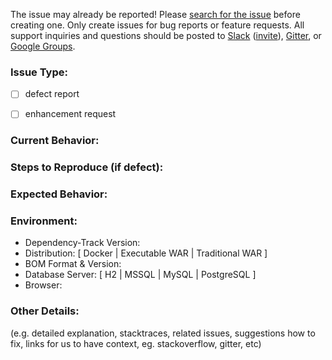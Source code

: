 The issue may already be reported! Please [search for the issue](../) before creating one. Only create issues for bug reports or feature requests. All support inquiries and questions should be posted to [Slack](https://owasp.slack.com/messages/proj-dependency-track) ([invite](https://owasp.herokuapp.com/)), [Gitter](https://gitter.im/dependency-track/Lobby), or [Google Groups](https://groups.google.com/forum/#!forum/dependency-track).


### Issue Type:
  - [ ] defect report
  - [ ] enhancement request
  
  
### Current Behavior:


### Steps to Reproduce (if defect):


### Expected Behavior:


### Environment:
  
  - Dependency-Track Version:
  - Distribution: [ Docker | Executable WAR | Traditional WAR ]
  - BOM Format & Version:
  - Database Server: [ H2 | MSSQL | MySQL | PostgreSQL ]
  - Browser: 


### Other Details:
(e.g. detailed explanation, stacktraces, related issues, suggestions how to fix, links for us to have context, eg. stackoverflow, gitter, etc)
